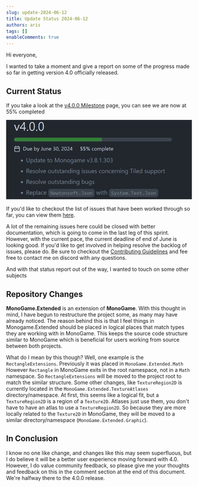 ```yaml
---
slug: update-2024-06-12
title: Update Status 2024-06-12
authors: aris
tags: []
enableComments: true
---
```


Hi everyone,

I wanted to take a moment and give a report on some of the progress made so far in getting version 4.0 officially released.

<!-- trunicated -->

## Current Status
If you take a look at the [v4.0.0 Milestone](https://github.com/craftworkgames/MonoGame.Extended/milestone/8) page, you can see we are now at 55% completed

![4.0.0 Milestone 55% Completed](./milestone-55.png)

If you'd like to checkout the list of issues that have been worked through so far, you can view them [here](https://github.com/craftworkgames/MonoGame.Extended/issues?q=is%3Aissue%20is%3Aclosed%20project%3Acraftworkgames%2F6).

A lot of the remaining issues here could be closed with better documentation, which is going to come in the last leg of this sprint. However, with the current pace, the current deadline of end of June is looking good.  If you'd like to get involved in helping resolve the backlog of issues, please do. Be sure to checkout the [Contributing Guidelines](https://github.com/craftworkgames/MonoGame.Extended/blob/develop/CONTRIBUTING.md) and fee free to contact me on discord with any questions.

And with that status report out of the way, I wanted to touch on some other subjects

## Repository Changes
**MonoGame.Extended** is an extension of **MonoGame**.  With this thought in mind, I have begun to restructure the project some, as many may have already noticed.  The reason behind this is that I feel things in Monogame.Extended should be placed in logical places that match types they are working with in MonoGame.  This keeps the source code structure similar to MonoGame which is beneficial for users working from source between both projects.  

What do I mean by this though?  Well, one example is the `RectangleExtensions`.  Previously it was placed in `MonoGame.Extended.Math`  However `Rectangle` in MonoGame exits in the root namespace, not in a `Math` namespace.  So `RectangleExtensions` will be moved to the project root to match the similar structure.  Some other changes, like `TextureRegion2D` is currently located in the `MonoGame.Extended.TextureAtlases` directory/namespace. At first, this seems like a logical fit, but a `TextureRegion2D` is a region of a `Texture2D`.  Atlases just use them, you don't have to have an atlas to use a `TextureRegion2D`.  So because they are more locally related to the `Texture2D` in MonoGame, they will be moved to a similar directory/namespace (`MonoGame.Extended.Graphic`).

## In Conclusion
I know no one like change, and changes like this may seem superfluous, but I do believe it will be a better user experience moving forward with 4.0.  However, I do value community feedback, so please give me your thoughts and feedback on this in the comment section at the end of this document.  We're halfway there to the 4.0.0 release.

